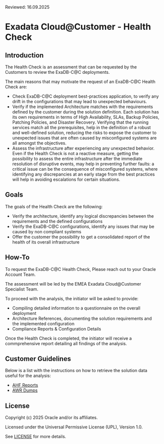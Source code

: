 Reviewed: 16.09.2025

# Exadata Cloud@Customer - Health Check

## Introduction

The Health Check is an assessment that can be requested by the Customers to review the ExaDB-C@C deployments.

The main reasons that may motivate the request of an ExaDB-C@C Health Check are: 

* Check ExaDB-C@C deployment best-practices application, to verify any drift in the configurations that may lead to unexpected behaviours.
* Verify if the implemented Architecture matches with the requirements defined by the customer during the solution definition. Each solution has its own requirements in terms of High Availability, SLAs, Backup Policies, Patching Policies, and Disaster Recovery. Verifying that the running services match all the prerequisites, help in the definition of a robust and well-defined solution, reducing the risks to expose the customer to unexpected issues that are often caused by misconfigured systems are all amongst the objectives. 
* Assess the infrastructure after experiencing any unexpected behavior. Even if the Health Check is not a reactive measure, getting the possibility to assess the entire infrastructure after the immediate resolution of disruptive events, may help in preventing further faults: a critical issue can be the consequence of misconfigured systems, where identifying any discrepancies at an early stage from the best practices will help in avoiding escalations for certain situations. 

## Goals 

The goals of the Health Check are the following: 

* Verify the architecture, identify any logical discrepancies between the requirements and the defined configurations
* Verify the ExaDB-C@C configurations, identify any issues that may be caused by non compliant systems
* Offer the customer the possibility to get a consolidated report of the health of its overall infrastructure

## How-To

To request the ExaDB-C@C Health Check, Please reach out to your Oracle Account Team.

The assessment will be led by the EMEA Exadata Cloud@Customer Specialist Team. 

To proceed with the analysis, the initiator will be asked to provide:
* Compiling detailed information to a questionnaire on the overall deployment
* Architecture References, documenting the solution requirements and the implemented configuration
* Compliance Reports & Configuration Details

Once the Health Check is completed, the initiator will receive a commprehensive report detailing all findings of the analysis.

## Customer Guidelines

Below is a list with the instructions on how to retrieve the solution data useful for the analysis:

* [AHF Reports](https://github.com/oracle-devrel/technology-engineering/tree/main/data-platform/exadata-cloud-at-customer/exacc-value/exacc-healthcheck/healthcheck-ahf-report)
* [AWR Dumps](https://github.com/oracle-devrel/technology-engineering/tree/main/data-platform/exadata-cloud-at-customer/exacc-value/exacc-healthcheck/healthcheck-awr-dump)

## License

Copyright (c) 2025 Oracle and/or its affiliates.

Licensed under the Universal Permissive License (UPL), Version 1.0.

See [LICENSE](https://github.com/oracle-devrel/technology-engineering/blob/main/LICENSE) for more details.

